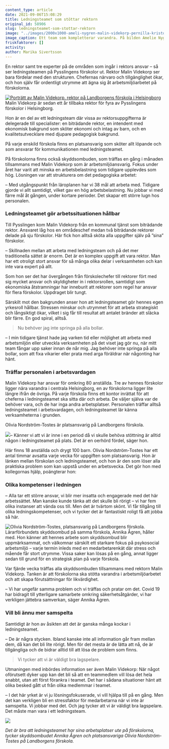 ```yaml
---
content_type: article
date: 2021-09-06T15:08:29
title: Ledningsteamet som stöttar rektorn
original_id: 58906
slug: ledningsteamet-som-stottar-rektorn
image: "../images/2000x1000-ameli-nygren-malin-videkorp-pernilla-kristoffersson-foto-johan-nilsson-tt.jpg"
image_caption: Ett team som kompletterar varandra. På bilden Amelie Nygren, kvalitetsutvecklare, Malin Videkorp, rektor, och Pernilla Kristoffersson, biträdande rektor. Intendent Marielle Ekdahl är den fjärde i ledningsteamet. 
friskfaktorer: []
activity:
author: Marika Sivertsson
---
```


En rektor samt tre experter på de områden som ingår i rektors ansvar – så ser ledningsteamen på Pysslingens förskolor ut. Rektor Malin Videkorp ser bara fördelar med den strukturen. Chefernas närvaro och tillgänglighet ökar, och hon själv får ordentligt utrymme att ägna sig åt arbetsmiljöarbetet på förskolorna.

[![Porträtt av Malin Videkorp. rektor på Landborgens förskola i Helsingborg](https://www.suntarbetsliv.se/wp-content/uploads/2021/09/JNX1885aa-kopia_Red_200x220.jpg)](https://www.suntarbetsliv.se/wp-content/uploads/2021/09/JNX1885aa-kopia_Red_200x220.jpg)Malin Videkorp är sedan ett år tillbaka rektor för fyra av Pysslingens förskolor i Helsingborg.

Hon är en del av ett ledningsteam där vissa av rektorsuppgifterna är delegerade till specialister: en biträdande rektor, en intendent med ekonomisk bakgrund som sköter ekonomi och intag av barn, och en kvalitetsutvecklare med djupare pedagogisk bakgrund.

På varje enskild förskola finns en platsansvarig som sköter allt löpande och som ansvarar för kommunikationen med ledningsteamet.

På förskolorna finns också skyddsombuden, som träffas en gång i månaden tillsammans med Malin Videkorp som är arbetsmiljöansvarig. Fokus under året har varit att minska en arbetsbelastning som tidigare upplevdes som hög. Lösningen var att strukturera om det pedagogiska arbetet:

– Med utgångspunkt från läroplanen har vi 38 mål att arbeta med. Tidigare gjorde vi allt samtidigt, vilket gav en hög arbetsbelastning. Nu jobbar vi med färre mål åt gången, under kortare perioder. Det skapar ett större lugn hos personalen.

### Ledningsteamet gör arbetssituationen hållbar

Till Pysslingen kom Malin Videkorp från en kommunal tjänst som biträdande rektor. Ansvaret låg hos en områdeschef medan två biträdande rektorer delade på sju förskolor. Här fick hon alltså sköta alla uppgifter själv på ”sina” förskolor.

– Skillnaden mellan att arbeta med ledningsteam och på det mer traditionella sättet är enorm. Det är en komplex uppgift att vara rektor. Man har ett otroligt stort ansvar för så många olika delar i verksamheten och kan inte vara expert på allt.

Som hon ser det har övergången från förskolechefer till rektorer fört med sig mycket ansvar och skyldigheter in i rektorsrollen, samtidigt som ekonomiska åtstramningar har inneburit att rektorer som regel har ansvar för flera förskolor. Uppdraget blir tungt.

Särskilt mot den bakgrunden anser hon att ledningsteamet gör hennes egen yrkesroll hållbar. Stressen minskar och utrymmet för att arbeta strategiskt och långsiktigt ökar, vilket i sig får till resultat att antalet bränder att släcka blir färre. En god spiral, alltså.

> Nu behöver jag inte springa på alla bollar.

– I min tidigare tjänst hade jag varken tid eller möjlighet att arbeta med arbetsmiljön eller utveckla verksamheten på det viset jag gör nu, när mitt team fångar upp saker innan de når mig. Jag behöver inte springa på alla bollar, som att fixa vikarier eller prata med arga föräldrar när någonting har hänt.

### Träffar personalen i arbetsvardagen

Malin Videkorp har ansvar för omkring 80 anställda. Tre av hennes förskolor ligger nära varandra i centrala Helsingborg, en av förskolorna ligger lite längre ifrån de övriga. På varje förskola finns ett kontor inrättat för att cheferna i ledningsteamet ska sitta där och arbeta. De väljer själva var de behöver vara, och de har inga andra arbetsplatser. Personalen träffar alltså ledningsteamet i arbetsvardagen, och ledningsteamet lär känna verksamheterna i grunden.

Olivia Nordström-Tostes är platsansvarig på Landborgens förskola.

[![](https://www.suntarbetsliv.se/wp-content/uploads/2021/09/JNX1471a_-_kopia_2_Red_200x220.jpg)](https://www.suntarbetsliv.se/wp-content/uploads/2021/09/JNX1471a_-_kopia_2_Red_200x220.jpg)– Känner vi att vi är inne i en period då vi skulle behöva stöttning är alltid någon i ledningsteamet på plats. Det är en oerhörd fördel, säger hon.

Här finns 18 anställda och drygt 100 barn. Olivia Nordström-Tostes har ett antal timmar avsatta varje vecka för uppgiften som platsansvarig. Hon är länken mellan förskolan och ledningsteamet, och hon är den som löser alla praktiska problem som kan uppstå under en arbetsvecka. Det gör hon med kollegornas hjälp, poängterar hon:

### Olika kompetenser i ledningen

– Alla tar ett större ansvar, vi blir mer insatta och engagerade med det här arbetssättet. Man kanske kunde tänka att det skulle bli rörigt – vi har fem olika instanser att vända oss till. Men det är tvärtom skönt. Vi får tillgång till olika ledningskompetenser, och vi tycker det är fantastiskt roligt få att jobba så här.

![Olivia Nordström-Tostes, platsansvarig på Landborgens förskola. ](https://www.suntarbetsliv.se/wp-content/uploads/2021/09/JNX1524_-_kopia_-_kopia_Red_200x220.jpg)Lärarförbundets skyddsombud på samma förskola, Annika Ågren, håller med. Hon känner att hennes arbete som skyddsombud blir uppmärksammat, och välkomnar särskilt ett starkare fokus på psykosocial arbetsmiljö – varje termin inleds med en medarbetarenkät där stress och mående får stort utrymme. Vissa saker kan lösas på en gång, annat ligger sedan till grund för en strategisk plan på varje förskola.

Var fjärde vecka träffas alla skyddsombuden tillsammans med rektorn Malin Videkorp. Tanken är att förskolorna ska stötta varandra i arbetsmiljöarbetet och att skapa förutsättningar för likvärdighet.

– Vi har ungefär samma problem och vi träffas och pratar om det. Covid 19 har bidragit till ytterligare samarbete omkring säkerhetsåtgärder, vi har verkligen jättebra samverkan, säger Annika Ågren.

### Vill bli ännu mer samspelta

Samtidigt är hon av åsikten att det är ganska många kockar i ledningsteamet.

– De är några stycken. Ibland kanske inte all information går fram mellan dem, då kan det bli lite rörigt. Men för det mesta är de lätta att nå, de är tillgängliga och de bidrar alltid till att lösa de problem som finns.

> Vi tycker att vi är väldigt bra lagspelare.

Utmaningen med inbördes information ser även Malin Videkorp: När något oförutsett dyker upp kan det bli så att en teammedlem vill lösa det hela snabbt, utan att först förankra i teamet. Det har i sådana situationer hänt att olika besked gått ut från olika medlemmar i teamet.

– I det här yrket är vi ju lösningsfokuserade, vi vill hjälpa till på en gång. Men det kan verkligen bli en stressfaktor för medarbetarna när vi inte är samspelta. Vi jobbar med det. Och jag tycker att vi är väldigt bra lagspelare. Det måste man vara i ett ledningsteam.

[![](https://www.suntarbetsliv.se/wp-content/uploads/2021/09/JNX5777_Red_750x400.jpg)](https://www.suntarbetsliv.se/wp-content/uploads/2021/09/JNX5777_Red_750x400.jpg)

_Det är bra att ledningsteamet har sina arbetsplatser ute på förskolorna, tycker skyddsombudet Annika Ågren och platsansvariga Olivia Nordström-Tostes på Landborgens förskola._

